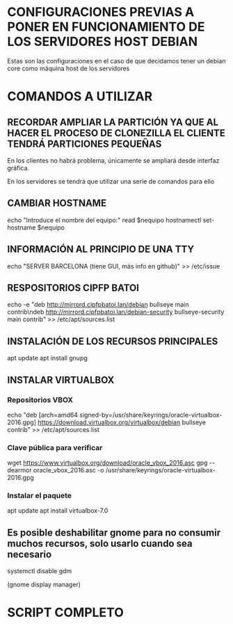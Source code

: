 # CONFIGURACIONES PREVIAS A PONER EN FUNCIONAMIENTO DE LOS SERVIDORES HOST DEBIAN

Estas son las configuraciones en el caso de que decidamos tener un debian core como máquina host de los servidores

# COMANDOS A UTILIZAR

## RECORDAR AMPLIAR LA PARTICIÓN YA QUE AL HACER EL PROCESO DE CLONEZILLA EL CLIENTE TENDRÁ PARTICIONES PEQUEÑAS

En los clientes no habrá problema, únicamente se ampliará desde interfaz gráfica.

En los servidores se tendrá que utilizar una serie de comandos para ello

## CAMBIAR HOSTNAME

echo "Introduce el nombre del equipo:"
read $nequipo
hostnamectl set-hostname $nequipo

## INFORMACIÓN AL PRINCIPIO DE UNA TTY
echo "SERVER BARCELONA (tiene GUI, más info en github)" >> /etc/issue

## RESPOSITORIOS CIPFP BATOI
echo -e "deb http://mirrord.cipfpbatoi.lan/debian bullseye main contrib\ndeb http://mirrord.cipfpbatoi.lan/debian-security bullseye-security main contrib" >> /etc/apt/sources.list

## INSTALACIÓN DE LOS RECURSOS PRINCIPALES
apt update
apt install gnupg 

## INSTALAR VIRTUALBOX

### Repositorios VBOX
echo "deb [arch=amd64 signed-by=/usr/share/keyrings/oracle-virtualbox-2016.gpg] https://download.virtualbox.org/virtualbox/debian bullseye contrib" >> /etc/apt/sources.list

### Clave pública para verificar
wget https://www.virtualbox.org/download/oracle_vbox_2016.asc
gpg --dearmor oracle_vbox_2016.asc -o /usr/share/keyrings/oracle-virtualbox-2016.gpg

### Instalar el paquete
apt update
apt install virtualbox-7.0

## Es posible deshabilitar gnome para no consumir muchos recursos, solo usarlo cuando sea necesario

systemctl disable gdm 

(gnome display manager)

# SCRIPT COMPLETO

```bash

```
